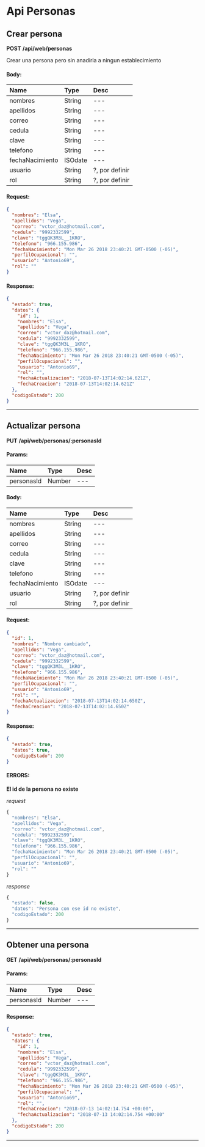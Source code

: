 # Api Personas

## Crear persona

__POST__ __/api/web/personas__

Crear una persona pero sin anadirla a ningun establecimiento
#### Body:
| Name       | Type    | Desc |
| :--------- | :------ | :-------| 
|  nombres  | String  |   ---   | 
|  apellidos  | String  |   ---   | 
|  correo  | String  |   ---   | 
|  cedula  | String  |   ---   | 
|  clave  | String  |   ---   | 
|  telefono  | String  |   ---   | 
|  fechaNacimiento  | ISOdate  |   ---   | 
|  usuario  | String  |   ?, por definir   | 
|  rol  | String  |   ?, por definir   | 

#### Request:

```json
{
  "nombres": "Elsa",
  "apellidos": "Vega",
  "correo": "vctor_daz@hotmail.com",
  "cedula": "9992332599",
  "clave": "tggQK3M3L__1KRO",
  "telefono": "966.155.986",
  "fechaNacimiento": "Mon Mar 26 2018 23:40:21 GMT-0500 (-05)",
  "perfilOcupacional": "",
  "usuario": "Antonio69",
  "rol": ""
}
```

#### Response:

```json
{
  "estado": true,
  "datos": {
    "id": 1,
    "nombres": "Elsa",
    "apellidos": "Vega",
    "correo": "vctor_daz@hotmail.com",
    "cedula": "9992332599",
    "clave": "tggQK3M3L__1KRO",
    "telefono": "966.155.986",
    "fechaNacimiento": "Mon Mar 26 2018 23:40:21 GMT-0500 (-05)",
    "perfilOcupacional": "",
    "usuario": "Antonio69",
    "rol": "",
    "fechaActualizacion": "2018-07-13T14:02:14.621Z",
    "fechaCreacion": "2018-07-13T14:02:14.621Z"
  },
  "codigoEstado": 200
}
```


___



## Actualizar persona

__PUT__ __/api/web/personas/:personasId__


#### Params:
| Name       | Type    | Desc |
| :--------- | :------ | :-------|
| personasId | Number |   ---   |
	

#### Body:
| Name       | Type    | Desc |
| :--------- | :------ | :-------| 
|  nombres  | String  |   ---   | 
|  apellidos  | String  |   ---   | 
|  correo  | String  |   ---   | 
|  cedula  | String  |   ---   | 
|  clave  | String  |   ---   | 
|  telefono  | String  |   ---   | 
|  fechaNacimiento  | ISOdate  |   ---   | 
|  usuario  | String  |   ?, por definir   | 
|  rol  | String  |   ?, por definir   | 

#### Request:

```json
{
  "id": 1,
  "nombres": "Nombre cambiado",
  "apellidos": "Vega",
  "correo": "vctor_daz@hotmail.com",
  "cedula": "9992332599",
  "clave": "tggQK3M3L__1KRO",
  "telefono": "966.155.986",
  "fechaNacimiento": "Mon Mar 26 2018 23:40:21 GMT-0500 (-05)",
  "perfilOcupacional": "",
  "usuario": "Antonio69",
  "rol": "",
  "fechaActualizacion": "2018-07-13T14:02:14.650Z",
  "fechaCreacion": "2018-07-13T14:02:14.650Z"
}
```

#### Response:

```json
{
  "estado": true,
  "datos": true,
  "codigoEstado": 200
}
```

#### ERRORS:
__El id de la persona no existe__




_request_

```js
{
  "nombres": "Elsa",
  "apellidos": "Vega",
  "correo": "vctor_daz@hotmail.com",
  "cedula": "9992332599",
  "clave": "tggQK3M3L__1KRO",
  "telefono": "966.155.986",
  "fechaNacimiento": "Mon Mar 26 2018 23:40:21 GMT-0500 (-05)",
  "perfilOcupacional": "",
  "usuario": "Antonio69",
  "rol": ""
}
```

_response_

```js
{
  "estado": false,
  "datos": "Persona con ese id no existe",
  "codigoEstado": 200
}
```
	
	


___



## Obtener una persona

__GET__ __/api/web/personas/:personasId__


#### Params:
| Name       | Type    | Desc |
| :--------- | :------ | :-------|
| personasId | Number |   ---   |
	

#### Response:

```json
{
  "estado": true,
  "datos": {
    "id": 1,
    "nombres": "Elsa",
    "apellidos": "Vega",
    "correo": "vctor_daz@hotmail.com",
    "cedula": "9992332599",
    "clave": "tggQK3M3L__1KRO",
    "telefono": "966.155.986",
    "fechaNacimiento": "Mon Mar 26 2018 23:40:21 GMT-0500 (-05)",
    "perfilOcupacional": "",
    "usuario": "Antonio69",
    "rol": "",
    "fechaCreacion": "2018-07-13 14:02:14.754 +00:00",
    "fechaActualizacion": "2018-07-13 14:02:14.754 +00:00"
  },
  "codigoEstado": 200
}
```


___



